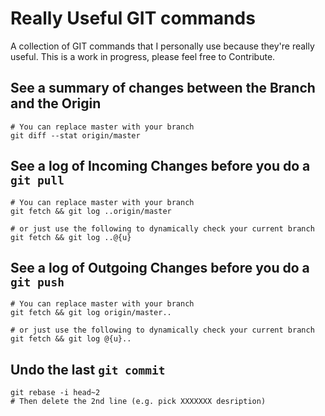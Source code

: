 # Really Useful GIT commands
A collection of GIT commands that I personally use because they're really useful. This is a work in progress, please feel free to Contribute.


## See a summary of changes between the Branch and the Origin
```
# You can replace master with your branch
git diff --stat origin/master
```

## See a log of Incoming Changes before you do a `git pull`
```
# You can replace master with your branch
git fetch && git log ..origin/master
```
```
# or just use the following to dynamically check your current branch
git fetch && git log ..@{u}
```

## See a log of Outgoing Changes before you do a `git push`
```
# You can replace master with your branch
git fetch && git log origin/master..
```
```
# or just use the following to dynamically check your current branch
git fetch && git log @{u}..
```

## Undo the last `git commit`
```
git rebase -i head~2
# Then delete the 2nd line (e.g. pick XXXXXXX desription)
```
